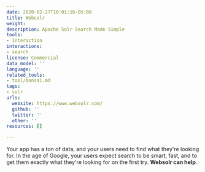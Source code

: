 ```yaml
---
date: 2020-02-27T10:01:16-05:00
title: Websolr
weight: 
description: Apache Solr Search Made Simple
tools:
- Interaction
interactions:
- search
license: Commercial
data_model: ''
language: ''
related_tools:
- tool/bonsai.md
tags:
- solr
urls:
  website: https://www.websolr.com/
  github: ''
  twitter: ''
  other: ''
resources: []

---
```

Your app has a ton of data, and your users need to find what they're looking for. In the age of Google, your users expect search to be smart, fast, and to get them exactly what they're looking for on the first try. **Websolr can help**.